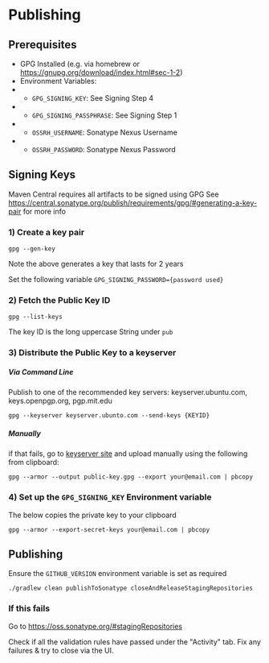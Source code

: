 # Publishing

## Prerequisites

- GPG Installed (e.g. via homebrew or https://gnupg.org/download/index.html#sec-1-2)
- Environment Variables:
- - `GPG_SIGNING_KEY`: See Signing Step 4
- - `GPG_SIGNING_PASSPHRASE`: See Signing Step 1
- - `OSSRH_USERNAME`: Sonatype Nexus Username
- - `OSSRH_PASSWORD`: Sonatype Nexus Password

## Signing Keys

Maven Central requires all artifacts to be signed using GPG
See https://central.sonatype.org/publish/requirements/gpg/#generating-a-key-pair for more info

### 1) Create a key pair

`gpg --gen-key`

Note the above generates a key that lasts for 2 years

Set the following variable `GPG_SIGNING_PASSWORD={password used}`

### 2) Fetch the Public Key ID

`gpg --list-keys`

The key ID is the long uppercase String under `pub`

### 3) Distribute the Public Key to a keyserver

##### Via Command Line

Publish to one of the recommended key servers: keyserver.ubuntu.com, keys.openpgp.org, pgp.mit.edu

`gpg --keyserver keyserver.ubunto.com --send-keys {KEYID}`

##### Manually

if that fails, go to [keyserver site](https://keyserver.ubuntu.com) and upload manually using the following from clipboard:

`gpg --armor --output public-key.gpg --export your@email.com | pbcopy`

### 4) Set up the `GPG_SIGNING_KEY` Environment variable

The below copies the private key to your clipboard

`gpg --armor --export-secret-keys your@email.com | pbcopy`

## Publishing

Ensure the `GITHUB_VERSION` environment variable is set as required

`./gradlew clean publishToSonatype closeAndReleaseStagingRepositories`

### If this fails

Go to https://oss.sonatype.org/#stagingRepositories 

Check if all the validation rules have passed under the "Activity" tab. Fix any failures & try to close via the UI.
